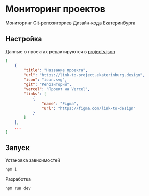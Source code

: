 # Мониторинг проектов

Мониторинг Git-репозиториев Дизайн-кода Екатеринбурга


## Настройка

Данные о проектах редактируются в [projects.json](https://github.dev/ekaterinburgdesign/dev-monitor/blob/master/projects.json)

```json
[
    {
        "title": "Название проекта",
        "url": "https://link-to-project.ekaterinburg.design",
        "icon": "icon.svg",
        "git": "Репозиторий",
        "vercel": "Проект на Vercel",
        "links": [
            {
                "name": "Figma",
                "url": "https://figma.com/link-to-design"
            }
        ]
    },
    ...
]
```


## Запуск

Установка зависимостей
```sh
npm i
```

Разработка
```sh
npm run dev
```
